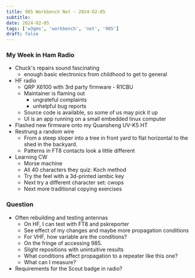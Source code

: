 ```yaml
---
title: 985 Workbench Net - 2024-02-05
subtitle: 
date: 2024-02-05
tags: ['w3gms', 'workbench', 'net', '985']
draft: false
---
```


### My Week in Ham Radio
- Chuck's repairs sound fascinating
  - enough basic electronics from childhood to get to general
- HF radio
  - QRP X6100 with 3rd party firmware - R1CBU
  - Maintainer is flaming out
    - ungrateful complaints
    - unhelpful bug reports
  - Source code is available, so some of us may pick it up
  - UI is an app running on a small embedded linux computer
- Flashed new firmware onto my Quansheng UV-K5 HT
- Restrung a random wire
  - From a steep sloper into a tree in front yard
    to flat horizontal to the shed in the backyard.
  - Patterns in FT8 contacts look a little different
- Learning CW
  - Morse machine
  - All 40 characters they quiz: Koch method
  - Try the feel with a 3d-printed iambic key
  - Next try a different character set: cwops
  - Next more traditional copying exercises

<!--more-->

### Question
- Often rebuilding and testing antennas
  - On HF, I can test with FT8 and pskreporter
  - See effect of my changes and maybe more propagation conditions
  - For VHF, how variable are the conditions?
  - On the fringe of accessing 985.
  - Slight repositions with unintuitive results
  - What conditions affect propagation to a repeater like this one?
  - What can I measure?
- Requirements for the Scout badge in radio?
